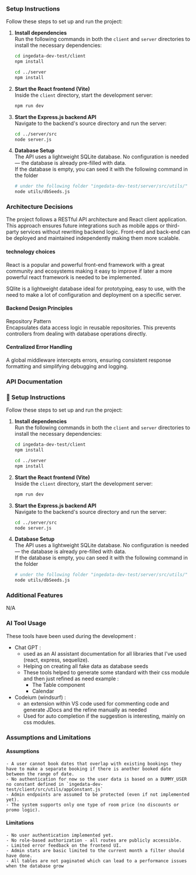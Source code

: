 ### Setup Instructions
Follow these steps to set up and run the project:

1. **Install dependencies**  
   Run the following commands in both the `client` and `server` directories to install the necessary dependencies:

   ```bash
   cd ingedata-dev-test/client
   npm install
   ```

   ```bash
   cd ../server
   npm install
   ```

2. **Start the React frontend (Vite)**  
   Inside the `client` directory, start the development server:

   ```bash
   npm run dev
   ```

3. **Start the Express.js backend API**  
   Navigate to the backend's source directory and run the server:

   ```bash
   cd ../server/src
   node server.js
   ```

4. **Database Setup**  
   The API uses a lightweight SQLite database. No configuration is needed — the database is already pre-filled with data.  
   If the database is empty, you can seed it with the following command in the folder 

   ```bash
   # under the following folder "ingedata-dev-test/server/src/utils/"
   node utils/dbSeeds.js
   ```

### Architecture Decisions
The project follows a RESTful API architecture and React client application. This approach ensures future integrations such as mobile apps or third-party services without rewriting backend logic. Front-end and back-end can be deployed and maintained independently making them more scalable.

#### technology choices
React is a popular and powerful front-end framework with a great community and ecosystems making it easy to improve if later a more powerful react framework is needed to be implemented.  

SQlite is a lightweight database ideal for prototyping, easy to use, with the need to make a lot of configuration and deployment on a specific server.



#### Backend Design Principles  
Repository Pattern  
Encapsulates data access logic in reusable repositories. This prevents controllers from dealing with database operations directly.

#### Centralized Error Handling
A global middleware intercepts errors, ensuring consistent response formatting and simplifying debugging and logging.

### API Documentation
### 🔧 Setup Instructions

Follow these steps to set up and run the project:

1. **Install dependencies**  
   Run the following commands in both the `client` and `server` directories to install the necessary dependencies:

   ```bash
   cd ingedata-dev-test/client
   npm install
   ```

   ```bash
   cd ../server
   npm install
   ```

2. **Start the React frontend (Vite)**  
   Inside the `client` directory, start the development server:

   ```bash
   npm run dev
   ```

3. **Start the Express.js backend API**  
   Navigate to the backend's source directory and run the server:

   ```bash
   cd ../server/src
   node server.js
   ```

4. **Database Setup**  
   The API uses a lightweight SQLite database. No configuration is needed — the database is already pre-filled with data.  
   If the database is empty, you can seed it with the following command in the folder 

   ```bash
   # under the following folder "ingedata-dev-test/server/src/utils/"
   node utils/dbSeeds.js
   ```

### Additional Features
N/A


### AI Tool Usage
These tools have been used during the development :
  - Chat GPT : 
    - used as an AI assistant documentation for all libraries that I've used (react, express, sequelize). 
    - Helping on creating all fake data as database seeds
    - These tools helped to generate some standard with their css module and then just refined as need example :
      - The Table component
      - Calendar 
  - Codeium (windsurf) : 
    - an extension within VS code used for commenting code and generate JDocs and the refine manually as needed
    - Used for auto completion if the suggestion is interesting, mainly on css modules.

### Assumptions and Limitations
#### Assumptions  
    - A user cannot book dates that overlap with existing bookings they have to make a separate booking if there is another booked date between the range of date.
    - No authentication for now so the user data is based on a DUMMY_USER no constant defined in `ingedata-dev-test/client/src/utils/appConstant.js`
    - Admin endpoints are assumed to be protected (even if not implemented yet).
    - The system supports only one type of room price (no discounts or promo logic).
#### Limitations
    - No user authentication implemented yet.
    - No role-based authorization - all routes are publicly accessible.
    - Limited error feedback on the frontend UI.
    - Admin stats are basic limited to the current month a filter should have done.
    - All tables are not paginated which can lead to a performance issues when the database grow

